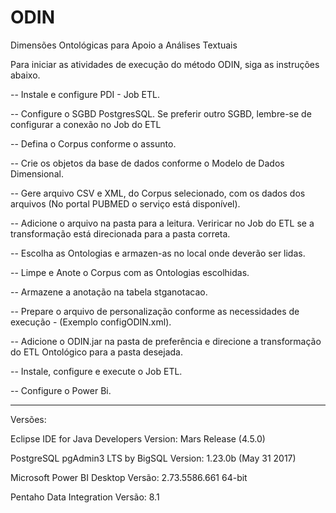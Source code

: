 # ODIN
Dimensões Ontológicas para Apoio a Análises Textuais

Para iniciar as atividades de execução do método ODIN, siga as instruções abaixo.

-- Instale e configure PDI - Job ETL.

-- Configure o SGBD PostgresSQL. Se preferir outro SGBD, lembre-se de configurar a conexão no Job do ETL

-- Defina o Corpus conforme o assunto.

-- Crie os objetos da base de dados conforme o Modelo de Dados Dimensional.

-- Gere arquivo CSV e XML, do Corpus selecionado, com os dados dos arquivos (No portal PUBMED o serviço está disponível).

-- Adicione o arquivo na pasta para a leitura. Veriricar no Job do ETL se a transformação está direcionada para a pasta correta.

-- Escolha as Ontologias e armazen-as no local onde deverão ser lidas.

-- Limpe e Anote o Corpus com as Ontologias escolhidas.

-- Armazene a anotação na tabela stganotacao.

-- Prepare o arquivo de personalização conforme as necessidades de execução - (Exemplo configODIN.xml).

-- Adicione o ODIN.jar na pasta de preferência e direcione a transformação do ETL Ontológico para a pasta desejada.

-- Instale, configure e execute o Job ETL.

-- Configure o Power Bi.


****************************

Versões:

Eclipse IDE for Java Developers
Version: Mars Release (4.5.0)

PostgreSQL
pgAdmin3 LTS by BigSQL
Version: 1.23.0b (May 31 2017)

Microsoft Power BI Desktop
Versão: 2.73.5586.661 64-bit

Pentaho Data Integration
Versão: 8.1

